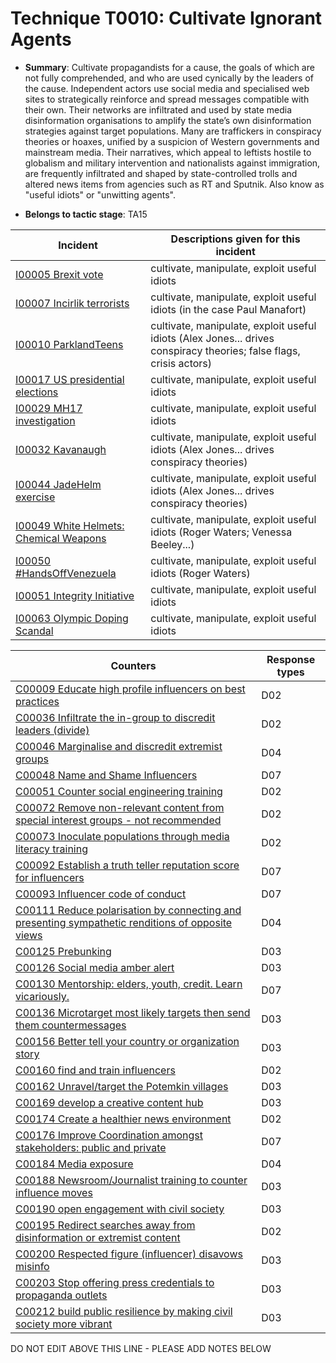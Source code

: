 # Technique T0010: Cultivate Ignorant Agents

* **Summary**: Cultivate propagandists for a cause, the goals of which are not fully comprehended, and who are used cynically by the leaders of the cause. Independent actors use social media and specialised web sites to strategically reinforce and spread messages compatible with their own. Their networks are infiltrated and used by state media disinformation organisations to amplify the state’s own disinformation strategies against target populations. Many are traffickers in conspiracy theories or hoaxes, unified by a suspicion of Western governments and mainstream media. Their narratives, which appeal to leftists hostile to globalism and military intervention and nationalists against immigration, are frequently infiltrated and shaped by state-controlled trolls and altered news items from agencies such as RT and Sputnik. Also know as "useful idiots" or "unwitting agents".

* **Belongs to tactic stage**: TA15


| Incident | Descriptions given for this incident |
| -------- | -------------------- |
| [I00005 Brexit vote](../../generated_pages/incidents/I00005.md) | cultivate, manipulate, exploit useful idiots |
| [I00007 Incirlik terrorists](../../generated_pages/incidents/I00007.md) | cultivate, manipulate, exploit useful idiots (in the case Paul Manafort) |
| [I00010 ParklandTeens](../../generated_pages/incidents/I00010.md) | cultivate, manipulate, exploit useful idiots (Alex Jones... drives conspiracy theories; false flags, crisis actors) |
| [I00017 US presidential elections](../../generated_pages/incidents/I00017.md) | cultivate, manipulate, exploit useful idiots |
| [I00029 MH17 investigation](../../generated_pages/incidents/I00029.md) | cultivate, manipulate, exploit useful idiots |
| [I00032 Kavanaugh](../../generated_pages/incidents/I00032.md) | cultivate, manipulate, exploit useful idiots (Alex Jones... drives conspiracy theories) |
| [I00044 JadeHelm exercise](../../generated_pages/incidents/I00044.md) | cultivate, manipulate, exploit useful idiots (Alex Jones... drives conspiracy theories) |
| [I00049 White Helmets: Chemical Weapons](../../generated_pages/incidents/I00049.md) | cultivate, manipulate, exploit useful idiots (Roger Waters; Venessa Beeley...) |
| [I00050 #HandsOffVenezuela](../../generated_pages/incidents/I00050.md) | cultivate, manipulate, exploit useful idiots (Roger Waters) |
| [I00051 Integrity Initiative](../../generated_pages/incidents/I00051.md) | cultivate, manipulate, exploit useful idiots |
| [I00063 Olympic Doping Scandal](../../generated_pages/incidents/I00063.md) | cultivate, manipulate, exploit useful idiots  |



| Counters | Response types |
| -------- | -------------- |
| [C00009 Educate high profile influencers on best practices](../../generated_pages/counters/C00009.md) | D02 |
| [C00036 Infiltrate the in-group to discredit leaders (divide)](../../generated_pages/counters/C00036.md) | D02 |
| [C00046 Marginalise and discredit extremist groups](../../generated_pages/counters/C00046.md) | D04 |
| [C00048 Name and Shame Influencers](../../generated_pages/counters/C00048.md) | D07 |
| [C00051 Counter social engineering training](../../generated_pages/counters/C00051.md) | D02 |
| [C00072 Remove non-relevant content from special interest groups - not recommended](../../generated_pages/counters/C00072.md) | D02 |
| [C00073 Inoculate populations through media literacy training](../../generated_pages/counters/C00073.md) | D02 |
| [C00092 Establish a truth teller reputation score for influencers](../../generated_pages/counters/C00092.md) | D07 |
| [C00093 Influencer code of conduct](../../generated_pages/counters/C00093.md) | D07 |
| [C00111 Reduce polarisation by connecting and presenting sympathetic renditions of opposite views](../../generated_pages/counters/C00111.md) | D04 |
| [C00125 Prebunking](../../generated_pages/counters/C00125.md) | D03 |
| [C00126 Social media amber alert](../../generated_pages/counters/C00126.md) | D03 |
| [C00130 Mentorship: elders, youth, credit. Learn vicariously.](../../generated_pages/counters/C00130.md) | D07 |
| [C00136 Microtarget most likely targets then send them countermessages](../../generated_pages/counters/C00136.md) | D03 |
| [C00156 Better tell your country or organization story](../../generated_pages/counters/C00156.md) | D03 |
| [C00160 find and train influencers](../../generated_pages/counters/C00160.md) | D02 |
| [C00162 Unravel/target the Potemkin villages](../../generated_pages/counters/C00162.md) | D03 |
| [C00169 develop a creative content hub](../../generated_pages/counters/C00169.md) | D03 |
| [C00174 Create a healthier news environment](../../generated_pages/counters/C00174.md) | D02 |
| [C00176 Improve Coordination amongst stakeholders: public and private](../../generated_pages/counters/C00176.md) | D07 |
| [C00184 Media exposure](../../generated_pages/counters/C00184.md) | D04 |
| [C00188 Newsroom/Journalist training to counter influence moves](../../generated_pages/counters/C00188.md) | D03 |
| [C00190 open engagement with civil society](../../generated_pages/counters/C00190.md) | D03 |
| [C00195 Redirect searches away from disinformation or extremist content ](../../generated_pages/counters/C00195.md) | D02 |
| [C00200 Respected figure (influencer) disavows misinfo](../../generated_pages/counters/C00200.md) | D03 |
| [C00203 Stop offering press credentials to propaganda outlets](../../generated_pages/counters/C00203.md) | D03 |
| [C00212 build public resilience by making civil society more vibrant](../../generated_pages/counters/C00212.md) | D03 |


DO NOT EDIT ABOVE THIS LINE - PLEASE ADD NOTES BELOW